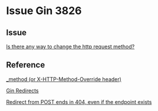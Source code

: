 # Issue Gin 3826

## Issue
[Is there any way to change the http request method?](https://github.com/gin-gonic/gin/issues/3826)

## Reference

[_method (or X-HTTP-Method-Override header)](https://developer.wordpress.org/rest-api/using-the-rest-api/global-parameters/#_method-or-x-http-method-override-header)

[Gin Redirects](https://gin-gonic.com/docs/examples/redirects/)

[Redirect from POST ends in 404, even if the endpoint exists](https://github.com/gin-gonic/gin/issues/444)